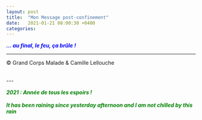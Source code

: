 ```yaml
---
layout: post
title:  "Mon Message post-confinement"
date:   2021-01-21 08:00:30 +0400
categories: 
---
```



<span style="color: blue">***... au final, le feu, ça brûle !***</span>
<br/>


---
&copy;  Grand Corps Malade & Camille Lellouche

<br>
---


<span style="color: green">***2021 : Année de tous les espoirs !***</span>
<br>
<br>
<span style="color: green">***It has been raining since yesterday afternoon and I am not chilled by this rain***</span>